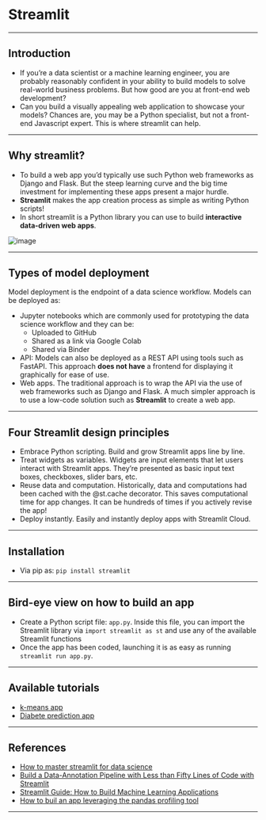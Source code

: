 # Streamlit
***

## Introduction
- If you’re a data scientist or a machine learning engineer, you are probably reasonably confident in your ability to build models to solve real-world business problems. But how good are you at front-end web development? 
- Can you build a visually appealing web application to showcase your models? Chances are, you may be a Python specialist, but not a front-end Javascript expert. This is where streamlit can help.
***

## Why streamlit?
- To build a web app you’d typically use such Python web frameworks as Django and Flask. But the steep learning curve and the big time investment for implementing these apps present a major hurdle. 
- **Streamlit** makes the app creation process as simple as writing Python scripts! 
- In short streamlit is a Python library you can use to build **interactive data-driven web apps**.

![image](https://user-images.githubusercontent.com/89139139/150639628-56770fb2-18cb-4a8f-9cf4-5e4b567a9a0b.png)
***

## Types of model deployment
Model deployment is the endpoint of a data science workflow. Models can be deployed as:
  - Jupyter notebooks which are commonly used for prototyping the data science workflow and they can be:
    - Uploaded to GitHub
    - Shared as a link via Google Colab
    - Shared via Binder
  - API: Models can also be deployed as a REST API using tools such as FastAPI. This approach **does not have** a frontend for displaying it graphically for ease of use.
  - Web apps. The traditional approach is to wrap the API via the use of web frameworks such as Django and Flask. A much simpler approach is to use a low-code solution such as **Streamlit** to create a web app.
***

## Four Streamlit design principles
- Embrace Python scripting. Build and grow Streamlit apps line by line.
- Treat widgets as variables. Widgets are input elements that let users interact with Streamlit apps. They’re presented as basic input text boxes, checkboxes, slider bars, etc.
- Reuse data and computation. Historically, data and computations had been cached with the @st.cache decorator. This saves computational time for app changes. It can be hundreds of times if you actively revise the app!
- Deploy instantly. Easily and instantly deploy apps with Streamlit Cloud.
***

## Installation
- Via pip as: `pip install streamlit`
***

## Bird-eye view on how to build an  app
- Create a Python script file: `app.py`. Inside this file, you can import the Streamlit library via `import streamlit as st` and use any of the available Streamlit functions
- Once the app has been coded, launching it is as easy as running `streamlit run app.py`.
***

## Available tutorials
- [k-means app](https://github.com/kyaiooiayk/MLOps-Machine-Learning-Operations/tree/master/tutorials/Streamlit/tutorials/K-means_app)
- [Diabete prediction app](https://github.com/kyaiooiayk/MLOps-Machine-Learning-Operations/tree/master/tutorials/Streamlit/tutorials/Diabete_prediction_app)
****

## References
- [How to master streamlit for data science](https://blog.streamlit.io/how-to-master-streamlit-for-data-science/)
- [Build a Data-Annotation Pipeline with Less than Fifty Lines of Code with Streamlit](https://towardsdatascience.com/build-a-data-annotation-pipeline-with-less-than-fifty-lines-of-code-with-streamlit-e72a3a84e259)
- [Streamlit Guide: How to Build Machine Learning Applications](https://neptune.ai/blog/streamlit-guide-machine-learning)
- [How to buil an app leveraging the pandas profiling tool](https://github.com/dataprofessor/eda-app)
***
